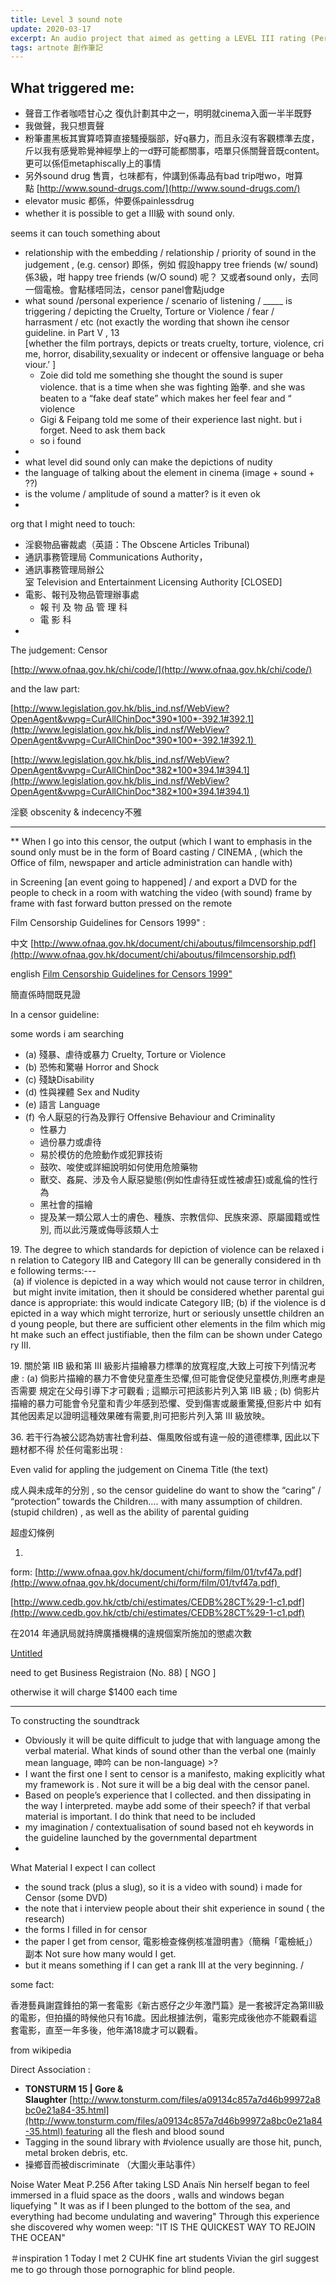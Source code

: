 ```yaml
---
title: Level 3 sound note
update: 2020-03-17
excerpt: An audio project that aimed as getting a LEVEL III rating (Person Aged 18 or above only) by submitting a film with no visual (just black screen() but just sound
tags: artnote 創作筆記
---
```



## What triggered me:

- 聲音工作者咖唔甘心之 復仇計劃其中之一，明明就cinema入面一半半既野
- 我做聲，我只想賣聲
- 粉筆畫黑板其實算唔算直接騷擾腦部，好q暴力，而且永沒有客觀標準去度，斤以我有感覺聆覺神經學上的一d野可能都關事，唔單只係關聲音既content。更可以係佢metaphiscally上的事情
- 另外sound drug 售賣，乜味都有，仲講到係毒品有bad trip咁wo，咁算點 [http://www.sound-drugs.com/](http://www.sound-drugs.com/)
- elevator music 都係，仲要係painlessdrug
- whether it is possible to get a III級 with sound only.

seems it can touch something about

- relationship with the embedding / relationship / priority of sound in the judgement , (e.g. censor) 即係，例如 假設happy tree friends (w/ sound) 係3級，咁 happy tree friends (w/O sound) 呢？ 又或者sound only，去同一個電檢。會點樣唔同法，censor panel會點judge
- what sound /personal experience / scenario of listening / _____ is triggering / depicting the Cruelty, Torture or Violence / fear / harrasment / etc (not exactly the wording that shown ihe censor guideline. in Part V , 13 [whether the film portrays, depicts or treats cruelty, torture, violence, crime, horror, disability,sexuality or indecent or offensive language or behaviour.’ ]
    - Zoie did told me something she thought the sound is super violence. that is a time when she was fighting 跆拳. and she was beaten to a “fake deaf state” which makes her feel fear and “ violence
    - Gigi & Feipang told me some of their experience last night. but i forget. Need to ask them back
    - so i found
- 
- what level did sound only can make the depictions of nudity
- the language of talking about the element in cinema (image + sound + ??)
- is the volume / amplitude of sound a matter? is it even ok
- 

org that I might need to touch:

- 淫褻物品審裁處（英語：The Obscene Articles Tribunal)
- 通訊事務管理局 Communications Authority，
- 通訊事務管理局辦公室 Television and Entertainment Licensing Authority [CLOSED]
- 電影、報刊及物品管理辦事處
    - 報 刊 及 物 品 管 理 科
    - 電 影 科
- 

The judgement: Censor

[http://www.ofnaa.gov.hk/chi/code/](http://www.ofnaa.gov.hk/chi/code/)

and the law part:

[http://www.legislation.gov.hk/blis_ind.nsf/WebView?OpenAgent&vwpg=CurAllChinDoc*390*100*-392.1#392.1](http://www.legislation.gov.hk/blis_ind.nsf/WebView?OpenAgent&vwpg=CurAllChinDoc*390*100*-392.1#392.1) 

[http://www.legislation.gov.hk/blis_ind.nsf/WebView?OpenAgent&vwpg=CurAllChinDoc*382*100*394.1#394.1](http://www.legislation.gov.hk/blis_ind.nsf/WebView?OpenAgent&vwpg=CurAllChinDoc*382*100*394.1#394.1)

淫褻 obscenity & indecency不雅

---

** When I go into this censor, the output (which I want to emphasis in the sound only must be in the form of Board casting / CINEMA , (which the Office of film, newspaper and article administration can handle with)

in Screening [an event going to happened] / and export a DVD for the people to check in a room with watching the video (with sound) frame by frame with fast forward button pressed on the remote

Film Censorship Guidelines for Censors 1999" :

中文 [http://www.ofnaa.gov.hk/document/chi/aboutus/filmcensorship.pdf](http://www.ofnaa.gov.hk/document/chi/aboutus/filmcensorship.pdf) 

english [Film Censorship Guidelines for Censors 1999"](http://www.ofnaa.gov.hk/document/eng/aboutus/filmcensorship.pdf)

簡直係時間既見證

In a censor guideline:

some words i am searching

- (a) 殘暴、虐待或暴力 Cruelty, Torture or Violence
- (b) 恐怖和驚嚇 Horror and Shock
- (c) 殘缺Disability
- (d) 性與裸體 Sex and Nudity
- (e) 語言 Language
- (f) 令人厭惡的行為及罪行 Offensive Behaviour and Criminality
    - 性暴力
    - 過份暴力或虐待
    - 易於模仿的危險動作或犯罪技術
    - 鼓吹、唆使或詳細說明如何使用危險藥物
    - 獸交、姦屍、涉及令人厭惡變態(例如性虐待狂或性被虐狂)或亂倫的性行為
    - 黑社會的描繪
    - 提及某一類公眾人士的膚色、種族、宗教信仰、民族來源、原屬國籍或性別, 而以此污蔑或侮辱該類人士

19. The degree to which standards for depiction of violence can be relaxed in relation to Category IIB and Category III can be generally considered in the following terms:--- (a) if violence is depicted in a way which would not cause terror in children, but might invite imitation, then it should be considered whether parental guidance is appropriate: this would indicate Category IIB; (b) if the violence is depicted in a way which might terrorize, hurt or seriously unsettle children and young people, but there are sufficient other elements in the film which might make such an effect justifiable, then the film can be shown under Category III.

19. 關於第 IIB 級和第 III 級影片描繪暴力標準的放寬程度,大致上可按下列情況考慮 : (a) 倘影片描繪的暴力不會使兒童產生恐懼,但可能會促使兒童模仿,則應考慮是否需要 規定在父母引導下才可觀看 ; 這顯示可把該影片列入第 IIB 級 ; (b) 倘影片描繪的暴力可能會令兒童和青少年感到恐懼、受到傷害或嚴重驚擾,但影片中 如有其他因素足以證明這種效果確有需要,則可把影片列入第 III 級放映。

36. 若干行為被公認為妨害社會利益、傷風敗俗或有違一般的道德標準, 因此以下題材都不得 於任何電影出現 :

Even valid for appling the judgement on Cinema Title (the text)

成人與未成年的分別 , so the censor guideline do want to show the “caring” / “protection” towards the Children…. with many assumption of children. (stupid children) , as well as the ability of parental guiding

超虛幻條例

1. 

form: [http://www.ofnaa.gov.hk/document/chi/form/film/01/tvf47a.pdf](http://www.ofnaa.gov.hk/document/chi/form/film/01/tvf47a.pdf) 

[http://www.cedb.gov.hk/ctb/chi/estimates/CEDB%28CT%29-1-c1.pdf](http://www.cedb.gov.hk/ctb/chi/estimates/CEDB%28CT%29-1-c1.pdf)

在2014 年通訊局就持牌廣播機構的違規個案所施加的懲處次數

[Untitled](https://www.notion.so/9dfbf1adbbf24442892a641180d36d7a)

need to get Business Registraion (No. 88) [ NGO ]

otherwise it will charge $1400 each time

---

To constructing the soundtrack

- Obviously it will be quite difficult to judge that with language among the verbal material. What kinds of sound other than the verbal one (mainly mean language, 呻吟 can be non-language) >?
- I want the first one I sent to censor is a manifesto, making explicitly what my framework is . Not sure it will be a big deal with the censor panel.
- Based on people’s experience that I collected. and then dissipating in the way I interpreted. maybe add some of their speech? if that verbal material is important. I do think that need to be included
- my imagination / contextualisation of sound based not eh keywords in the guideline launched by the governmental department
- 

What Material I expect I can collect

- the sound track (plus a slug), so it is a video with sound) i made for Censor (some DVD)
- the note that i interview people about their shit experience in sound ( the research)
- the forms I filled in for censor
- the paper I get from censor, 電影檢查條例核准證明書》（簡稱「電檢紙」）副本 Not sure how many would I get.
- but it means something if I can get a rank III at the very beginning. /

some fact:

香港藝員謝霆鋒拍的第一套電影《新古惑仔之少年激鬥篇》是一套被評定為第III級的電影，但拍攝的時候他只有16歲。因此根據法例，電影完成後他亦不能觀看這套電影，直至一年多後，他年滿18歲才可以觀看。

from wikipedia

Direct Association :

- **TONSTURM 15 | Gore & Slaughter** [http://www.tonsturm.com/files/a09134c857a7d46b99972a8bc0e21a84-35.html](http://www.tonsturm.com/files/a09134c857a7d46b99972a8bc0e21a84-35.html) featuring all the flesh and blood sound
- Tagging in the sound library with #violence usually are those hit, punch, metal broken debris, etc.
- 操鄉音而被discriminate （大圍火車站事件）

Noise Water Meat P.256   After taking LSD Anaïs Nin herself began to feel immersed in a fluid space as the doors , walls and windows began liquefying " It was as if I been plunged to the bottom of the sea, and everything had become undulating and wavering" Through this experience she discovered why women weep: "IT IS THE QUICKEST WAY TO REJOIN THE OCEAN"

＃inspiration 1
Today I met 2 CUHK fine art students
Vivian the girl suggest me to go through those pornographic for blind people. 